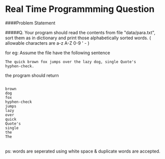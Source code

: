 Real Time Programmming Question
=================================

####Problem Statement

#####Q. Your program should read the contents from file "data/para.txt", sort them as in dictionary and print those alphabetically sorted words. ( allowable characters are  a-z A-Z 0-9 ' - )
</p></p>
for eg: Assume the file have the following sentence

<code>The quick brown fox jumps over the lazy dog, single Quote's hyphen-check. </code>

the program should return </br>

<code>
brown
dog
fox
hyphen-check
jumps
lazy
over
quick
Quote's
single
the
The
</code>
</br>

ps: words are seperated using white space & duplicate words are accepted.
